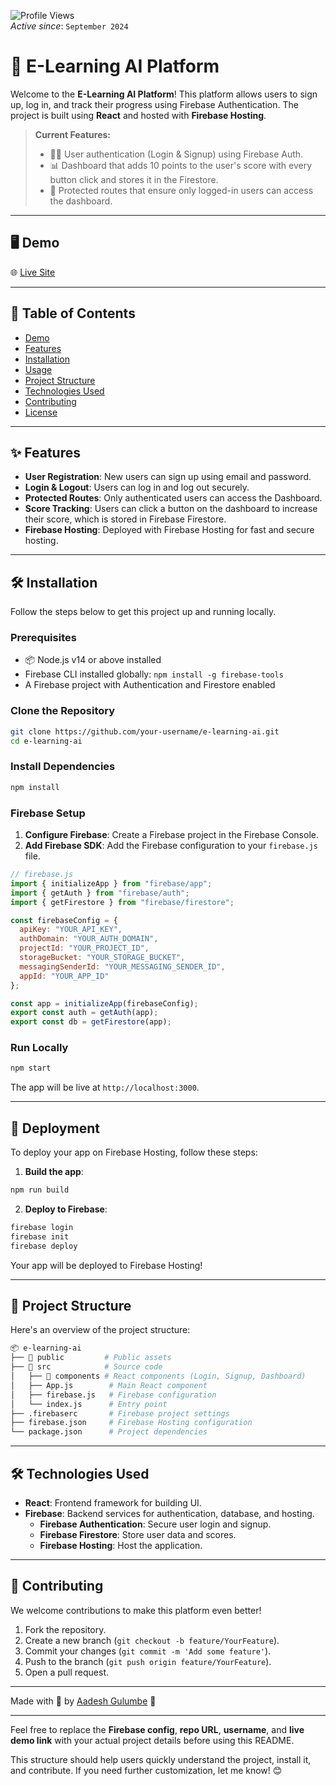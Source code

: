 ![Profile Views](https://komarev.com/ghpvc/?username=aadesh0706&color=blue)  
*Active since*: `September 2024`

# 🚀 E-Learning AI Platform

Welcome to the **E-Learning AI Platform**! This platform allows users to sign up, log in, and track their progress using Firebase Authentication. The project is built using **React** and hosted with **Firebase Hosting**.

> **Current Features:**
> - 👨‍🎓 User authentication (Login & Signup) using Firebase Auth.
> - 📊 Dashboard that adds 10 points to the user's score with every button click and stores it in the Firestore.
> - 🔐 Protected routes that ensure only logged-in users can access the dashboard.

---

## 🖥️ Demo
🌐 [Live Site](https://e-learning-ai.web.app)

---

## 📜 Table of Contents
- [Demo](#demo)
- [Features](#features)
- [Installation](#installation)
- [Usage](#usage)
- [Project Structure](#project-structure)
- [Technologies Used](#technologies-used)
- [Contributing](#contributing)
- [License](#license)

---

## ✨ Features

- **User Registration**: New users can sign up using email and password.
- **Login & Logout**: Users can log in and log out securely.
- **Protected Routes**: Only authenticated users can access the Dashboard.
- **Score Tracking**: Users can click a button on the dashboard to increase their score, which is stored in Firebase Firestore.
- **Firebase Hosting**: Deployed with Firebase Hosting for fast and secure hosting.

---

## 🛠️ Installation

Follow the steps below to get this project up and running locally.

### Prerequisites

- 📦 Node.js v14 or above installed
- Firebase CLI installed globally: `npm install -g firebase-tools`
- A Firebase project with Authentication and Firestore enabled

### Clone the Repository

```bash
git clone https://github.com/your-username/e-learning-ai.git
cd e-learning-ai
```

### Install Dependencies

```bash
npm install
```

### Firebase Setup

1. **Configure Firebase**: Create a Firebase project in the Firebase Console.
2. **Add Firebase SDK**: Add the Firebase configuration to your `firebase.js` file.

```javascript
// firebase.js
import { initializeApp } from "firebase/app";
import { getAuth } from "firebase/auth";
import { getFirestore } from "firebase/firestore";

const firebaseConfig = {
  apiKey: "YOUR_API_KEY",
  authDomain: "YOUR_AUTH_DOMAIN",
  projectId: "YOUR_PROJECT_ID",
  storageBucket: "YOUR_STORAGE_BUCKET",
  messagingSenderId: "YOUR_MESSAGING_SENDER_ID",
  appId: "YOUR_APP_ID"
};

const app = initializeApp(firebaseConfig);
export const auth = getAuth(app);
export const db = getFirestore(app);
```

### Run Locally

```bash
npm start
```

The app will be live at `http://localhost:3000`.

---

## 🚀 Deployment

To deploy your app on Firebase Hosting, follow these steps:

1. **Build the app**:

```bash
npm run build
```

2. **Deploy to Firebase**:

```bash
firebase login
firebase init
firebase deploy
```

Your app will be deployed to Firebase Hosting!

---

## 📂 Project Structure

Here's an overview of the project structure:

```bash
📦 e-learning-ai
├── 📁 public         # Public assets
├── 📁 src            # Source code
│   ├── 📁 components # React components (Login, Signup, Dashboard)
│   ├── App.js        # Main React component
│   ├── firebase.js   # Firebase configuration
│   └── index.js      # Entry point
├── .firebaserc       # Firebase project settings
├── firebase.json     # Firebase Hosting configuration
└── package.json      # Project dependencies
```

---

## 🛠️ Technologies Used

- **React**: Frontend framework for building UI.
- **Firebase**: Backend services for authentication, database, and hosting.
  - **Firebase Authentication**: Secure user login and signup.
  - **Firebase Firestore**: Store user data and scores.
  - **Firebase Hosting**: Host the application.

---

## 🤝 Contributing

We welcome contributions to make this platform even better!

1. Fork the repository.
2. Create a new branch (`git checkout -b feature/YourFeature`).
3. Commit your changes (`git commit -m 'Add some feature'`).
4. Push to the branch (`git push origin feature/YourFeature`).
5. Open a pull request.

---

Made with 💙 by [Aadesh Gulumbe](https://github.com/aadesh0706) 🌟

---

Feel free to replace the **Firebase config**, **repo URL**, **username**, and **live demo link** with your actual project details before using this README.

This structure should help users quickly understand the project, install it, and contribute. If you need further customization, let me know! 😊
